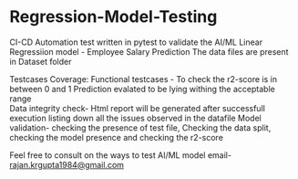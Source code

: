 # Regression-Model-Testing

CI-CD Automation test written in pytest to validate the AI/ML Linear Regressiion model - Employee Salary Prediction
The data files are present in Dataset folder

Testcases Coverage:
Functional testcases - To check the r2-score is in between 0 and 1
Prediction evalated to be lying withing the acceptable range  
Data integrity check- Html report will be generated after successfull execution listing down all the issues observed in the datafile
Model validation- checking the presence of test file, Checking the data split, checking the model presence and checking the r2-score

Feel free to consult on the ways to test AI/ML model
email- rajan.krgupta1984@gmail.com

